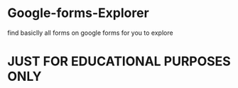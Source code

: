 # Google-forms-Explorer
 find basiclly all forms on google forms for you to explore
# JUST FOR EDUCATIONAL PURPOSES ONLY

